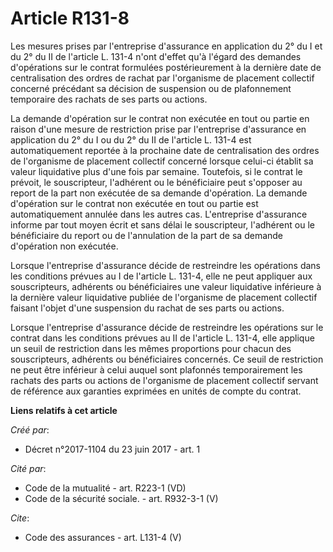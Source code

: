 # Article R131-8

Les mesures prises par l'entreprise d'assurance en application du 2° du I et du 2° du II de l'article L. 131-4 n'ont d'effet
qu'à l'égard des demandes d'opérations sur le contrat formulées postérieurement à la dernière date de centralisation des
ordres de rachat par l'organisme de placement collectif concerné précédant sa décision de suspension ou de plafonnement
temporaire des rachats de ses parts ou actions. 

La demande d'opération sur le contrat non exécutée en tout ou partie en raison d'une mesure de restriction prise par
l'entreprise d'assurance en application du 2° du I ou du 2° du II de l'article L. 131-4 est automatiquement reportée à la
prochaine date de centralisation des ordres de l'organisme de placement collectif concerné lorsque celui-ci établit sa valeur
liquidative plus d'une fois par semaine. Toutefois, si le contrat le prévoit, le souscripteur, l'adhérent ou le bénéficiaire
peut s'opposer au report de la part non exécutée de sa demande d'opération. La demande d'opération sur le contrat non
exécutée en tout ou partie est automatiquement annulée dans les autres cas. L'entreprise d'assurance informe par tout moyen
écrit et sans délai le souscripteur, l'adhérent ou le bénéficiaire du report ou de l'annulation de la part de sa demande
d'opération non exécutée. 

Lorsque l'entreprise d'assurance décide de restreindre les opérations dans les conditions prévues au I de l'article L. 131-4,
elle ne peut appliquer aux souscripteurs, adhérents ou bénéficiaires une valeur liquidative inférieure à la dernière valeur
liquidative publiée de l'organisme de placement collectif faisant l'objet d'une suspension du rachat de ses parts ou
actions. 

Lorsque l'entreprise d'assurance décide de restreindre les opérations sur le contrat dans les conditions prévues au II de
l'article L. 131-4, elle applique un seuil de restriction dans les mêmes proportions pour chacun des souscripteurs, adhérents
ou bénéficiaires concernés. Ce seuil de restriction ne peut être inférieur à celui auquel sont plafonnés temporairement les
rachats des parts ou actions de l'organisme de placement collectif servant de référence aux garanties exprimées en unités de
compte du contrat.

**Liens relatifs à cet article**

_Créé par_:

  - Décret n°2017-1104 du 23 juin 2017 - art. 1

_Cité par_:

  - Code de la mutualité - art. R223-1 (VD)
  - Code de la sécurité sociale. - art. R932-3-1 (V)

_Cite_:

  - Code des assurances - art. L131-4 (V)
